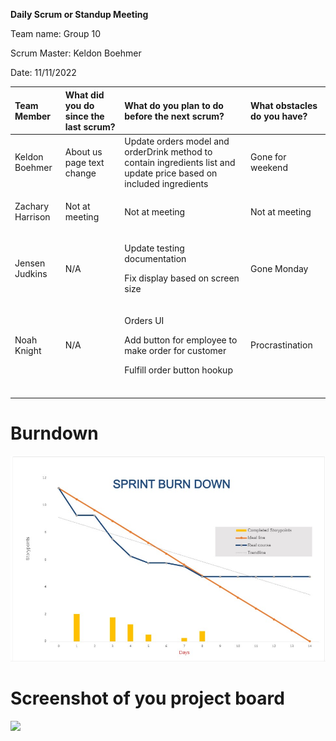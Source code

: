 ﻿**Daily Scrum or Standup Meeting**

Team name: Group 10

Scrum Master: Keldon Boehmer

Date: 11/11/2022

| **Team Member**                                            | **What did you do since the last scrum?** | **What do you plan to do before the next scrum?**                                                                    | **What obstacles do you have?** |
|:---------------------------------------------------------- |:----------------------------------------- |:-------------------------------------------------------------------------------------------------------------------- |:------------------------------- |
| <p></p><p></p><p>Keldon Boehmer</p><p></p><p></p><p></p>   | About us page text change                 | Update orders model and orderDrink method to contain ingredients list and update price based on included ingredients | Gone for weekend                |
| <p></p><p></p><p>Zachary Harrison</p><p></p><p></p><p></p> | Not at meeting                            | Not at meeting                                                                                                       | Not at meeting                  |
| <p></p><p></p><p>Jensen Judkins</p><p></p><p></p><p></p>   | N/A                                       | <p>Update testing documentation</p><p>Fix display based on screen size</p>                                           | Gone Monday                     |
| <p></p><p></p><p>Noah Knight</p><p></p><p></p><p></p>      | N/A                                       | <p>Orders UI</p><p>Add button for employee to make order for customer</p><p>Fulfill order button hookup</p>          | Procrastination                 |
| <p></p><p></p><p></p><p></p><p></p><p></p>                 |                                           |                                                                                                                      |                                 |

# Burndown

![](burndown_milestone3.3_11-11.jpg)

# Screenshot of you project board

![](Aspose.Words.8ca0fc39-6139-4e18-a15f-db2cade9cb5a.001.png)
